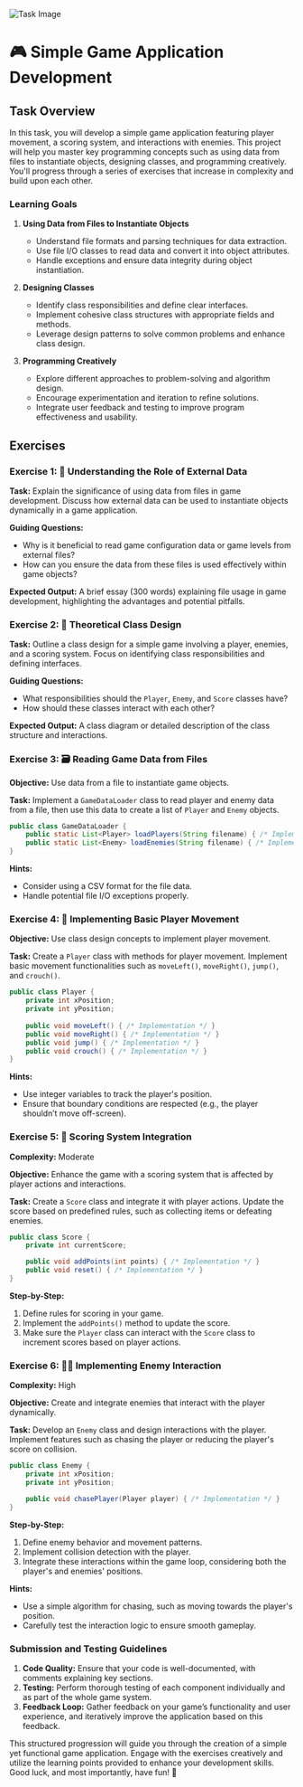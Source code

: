 ![Task Image](https://oaidalleapiprodscus.blob.core.windows.net/private/org-asPC5Skb6EoE1i324HhdGnV1/user-4VyHdJuNDsg3rdcmO7ghXoi2/img-ER0h4kVVbDse4gJiVZAw70qK.png?st=2024-11-01T09%3A25%3A49Z&se=2024-11-01T11%3A25%3A49Z&sp=r&sv=2024-08-04&sr=b&rscd=inline&rsct=image/png&skoid=d505667d-d6c1-4a0a-bac7-5c84a87759f8&sktid=a48cca56-e6da-484e-a814-9c849652bcb3&skt=2024-11-01T01%3A39%3A31Z&ske=2024-11-02T01%3A39%3A31Z&sks=b&skv=2024-08-04&sig=kPyJYv%2BLLiy1XJx7vR602lK6GSYeiQGQgh7lCxXA96o%3D)

# 🎮 Simple Game Application Development

## Task Overview

In this task, you will develop a simple game application featuring player movement, a scoring system, and interactions with enemies. This project will help you master key programming concepts such as using data from files to instantiate objects, designing classes, and programming creatively. You'll progress through a series of exercises that increase in complexity and build upon each other.

### Learning Goals

1. **Using Data from Files to Instantiate Objects**
   - Understand file formats and parsing techniques for data extraction.
   - Use file I/O classes to read data and convert it into object attributes.
   - Handle exceptions and ensure data integrity during object instantiation.

2. **Designing Classes**
   - Identify class responsibilities and define clear interfaces.
   - Implement cohesive class structures with appropriate fields and methods.
   - Leverage design patterns to solve common problems and enhance class design.

3. **Programming Creatively**
   - Explore different approaches to problem-solving and algorithm design.
   - Encourage experimentation and iteration to refine solutions.
   - Integrate user feedback and testing to improve program effectiveness and usability.

## Exercises

### Exercise 1: 📘 Understanding the Role of External Data

**Task:** Explain the significance of using data from files in game development. Discuss how external data can be used to instantiate objects dynamically in a game application.

**Guiding Questions:**
- Why is it beneficial to read game configuration data or game levels from external files?
- How can you ensure the data from these files is used effectively within game objects?

**Expected Output:** A brief essay (300 words) explaining file usage in game development, highlighting the advantages and potential pitfalls.

### Exercise 2: 📜 Theoretical Class Design

**Task:** Outline a class design for a simple game involving a player, enemies, and a scoring system. Focus on identifying class responsibilities and defining interfaces.

**Guiding Questions:**
- What responsibilities should the `Player`, `Enemy`, and `Score` classes have?
- How should these classes interact with each other?

**Expected Output:** A class diagram or detailed description of the class structure and interactions.

### Exercise 3: 🗃 Reading Game Data from Files

**Objective:** Use data from a file to instantiate game objects.

**Task:** Implement a `GameDataLoader` class to read player and enemy data from a file, then use this data to create a list of `Player` and `Enemy` objects.

```java
public class GameDataLoader {
    public static List<Player> loadPlayers(String filename) { /* Implementation */ }
    public static List<Enemy> loadEnemies(String filename) { /* Implementation */ }
}
```

**Hints:**
- Consider using a CSV format for the file data.
- Handle potential file I/O exceptions properly.

### Exercise 4: 🧩 Implementing Basic Player Movement

**Objective:** Use class design concepts to implement player movement.

**Task:** Create a `Player` class with methods for player movement. Implement basic movement functionalities such as `moveLeft()`, `moveRight()`, `jump()`, and `crouch()`.

```java
public class Player {
    private int xPosition;
    private int yPosition;
    
    public void moveLeft() { /* Implementation */ }
    public void moveRight() { /* Implementation */ }
    public void jump() { /* Implementation */ }
    public void crouch() { /* Implementation */ }
}
```

**Hints:**
- Use integer variables to track the player's position.
- Ensure that boundary conditions are respected (e.g., the player shouldn’t move off-screen).

### Exercise 5: 🎯 Scoring System Integration

**Complexity:** Moderate

**Objective:** Enhance the game with a scoring system that is affected by player actions and interactions.

**Task:** Create a `Score` class and integrate it with player actions. Update the score based on predefined rules, such as collecting items or defeating enemies.

```java
public class Score {
    private int currentScore;

    public void addPoints(int points) { /* Implementation */ }
    public void reset() { /* Implementation */ }
}
```

**Step-by-Step:**
1. Define rules for scoring in your game.
2. Implement the `addPoints()` method to update the score.
3. Make sure the `Player` class can interact with the `Score` class to increment scores based on player actions.

### Exercise 6: 🦹‍♂️ Implementing Enemy Interaction

**Complexity:** High

**Objective:** Create and integrate enemies that interact with the player dynamically.

**Task:** Develop an `Enemy` class and design interactions with the player. Implement features such as chasing the player or reducing the player's score on collision.

```java
public class Enemy {
    private int xPosition;
    private int yPosition;

    public void chasePlayer(Player player) { /* Implementation */ }
}
```

**Step-by-Step:**
1. Define enemy behavior and movement patterns.
2. Implement collision detection with the player.
3. Integrate these interactions within the game loop, considering both the player's and enemies' positions.

**Hints:**
- Use a simple algorithm for chasing, such as moving towards the player's position.
- Carefully test the interaction logic to ensure smooth gameplay.

### Submission and Testing Guidelines

1. **Code Quality:** Ensure that your code is well-documented, with comments explaining key sections.
2. **Testing:** Perform thorough testing of each component individually and as part of the whole game system.
3. **Feedback Loop:** Gather feedback on your game’s functionality and user experience, and iteratively improve the application based on this feedback.

This structured progression will guide you through the creation of a simple yet functional game application. Engage with the exercises creatively and utilize the learning points provided to enhance your development skills. Good luck, and most importantly, have fun! 🎉